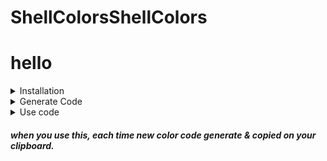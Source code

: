 #  ShellColorsShellColors
hello
=
<details>
  <summary>Installation</summary>
  
+  TermUX ( Android )
```bash
pkg install git -y && PWDx=$PWD && cd ~ && git clone https://github.com/ShivaShirsath/ShellColors.git && bash ~/ShellColors/install && cd $PWDx
```
+ Ubuntu
```bash
sudo apt install git -y && PWDx=$PWD && cd ~ && git clone https://github.com/ShivaShirsath/ShellColors.git && bash ~/ShellColors/install && cd $PWDx
```

</details>

<details>
  <summary>Generate Code</summary>
  
<table>
<thead>
<tr>
<th></th>
<th>FONT</th>
<th style="text-align:right">LAYER</th>
<th style="text-align:center">RED</th>
<th style="text-align:center">GREEN</th>
<th style="text-align:center">BLUE</th>
</tr>
</thead>
<tbody>
<tr>
<td>0</td>
<td>Normal</td>
<td style="text-align:right"></td>
<td style="text-align:center">*</td>
<td style="text-align:center">*</td>
<td style="text-align:center">*</td>
</tr>
<tr>
<td>1</td>
<td>Bolt</td>
<td style="text-align:right"></td>
<td style="text-align:center">*</td>
<td style="text-align:center">*</td>
<td style="text-align:center">*</td>
</tr>
<tr>
<td>2</td>
<td>Dim</td>
<td style="text-align:right"></td>
<td style="text-align:center">*</td>
<td style="text-align:center">*</td>
<td style="text-align:center">*</td>
</tr>
<tr>
<td>3</td>
<td>Itallic</td>
<td style="text-align:right">Foreground</td>
<td style="text-align:center">*</td>
<td style="text-align:center">*</td>
<td style="text-align:center">*</td>
</tr>
<tr>
<td>4</td>
<td>Underlined</td>
<td style="text-align:right">Background</td>
<td style="text-align:center">*</td>
<td style="text-align:center">*</td>
<td style="text-align:center">*</td>
</tr>
<tr>
<td>5</td>
<td>Blink</td>
<td style="text-align:right"></td>
<td style="text-align:center">*</td>
<td style="text-align:center">*</td>
<td style="text-align:center">*</td>
</tr>
<tr>
<td>6</td>
<td>Intense</td>
<td style="text-align:right"></td>
<td style="text-align:center"></td>
<td style="text-align:center"></td>
<td style="text-align:center"></td>
</tr>
<tr>
<td>7</td>
<td>Reverse</td>
<td style="text-align:right"></td>
<td style="text-align:center"></td>
<td style="text-align:center"></td>
<td style="text-align:center"></td>
</tr>
<tr>
<td>8</td>
<td>Invisible</td>
<td style="text-align:right"></td>
<td style="text-align:center"></td>
<td style="text-align:center"></td>
<td style="text-align:center"></td>
</tr>
<tr>
<td>9</td>
<td>Strike</td>
<td style="text-align:right"></td>
<td style="text-align:center"></td>
<td style="text-align:center"></td>
<td style="text-align:center"></td>
</tr>
</tbody>
</table>

  
```bash
getColorCode FONT LAYER RED GREEN BLUE 'TEXT'
```
</details>
<details>
  <summary>Use code</summary>
  
```bash
echo -e "`getColorCode FONT LAYER RED GREEN BLUE 'TEXT'`"
```
<p align=center>Or</p>

```bash
printf  "`getColorCode FONT LAYER RED GREEN BLUE 'TEXT'`\n"
```
</details>

##### when you use this, each time new color code generate & copied on your clipboard. 
